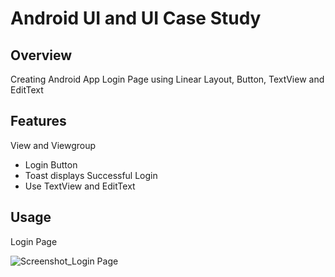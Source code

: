 # Android UI and UI Case Study

## Overview
Creating Android App Login Page using Linear Layout, Button, TextView and EditText

## Features
View and Viewgroup
- Login Button
- Toast displays Successful Login
- Use TextView and EditText

## Usage
Login Page 

![Screenshot_Login Page](https://user-images.githubusercontent.com/56164259/68088233-646aa580-fe8f-11e9-8735-e5fb469e8642.png)

